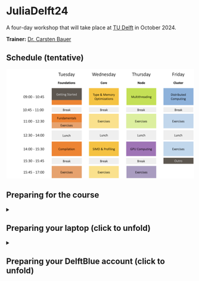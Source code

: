 # JuliaDelft24

A four-day workshop that will take place at [TU Delft](https://www.tudelft.nl/en/) in October 2024.
   
**Trainer:** [Dr. Carsten Bauer](https://github.com/carstenbauer)

## Schedule (tentative)

<a href="https://github.com/carstenbauer/JuliaDelft24/raw/main/orga/timetable.pdf"><img src="https://github.com/carstenbauer/JuliaDelft24/raw/main/orga/timetable.png" width=720px></a>

## Preparing for the course

<details>
   <summary> <h2>Preparing your laptop (click to unfold)</h2> </summary>

### Install Julia 1.10

The simplest way to install Julia 1.10 is via [juliaup](https://github.com/JuliaLang/juliaup). Run one of the following in a terminal.

##### Linux/macOS

```
curl -fsSL https://install.julialang.org | sh -s -- --yes
```

##### Windows

```
winget install julia -s msstore
```

### Download workshop materials

The simplest way to download the workshop materials (this GitHub repository) is through [Git]().

```bash
git clone https://github.com/carstenbauer/JuliaDelft24
```

If you don't have Git, you can either [install it](https://github.com/git-guides/install-git) or manually [download the materials as a `.zip` archive](https://github.com/carstenbauer/JuliaDelft24/archive/refs/heads/main.zip) instead.

### Installing the Julia environment

Within the `JuliaDelft24` directory (that you've cloned or downloaded above), run the following command:

```bash
julia install.jl
```

**Remark: The installation might take a couple of minutes and a few GB of disk space** (worst case: up to ~10 minutes and up to ~2.6 GB). The reason is that we also install binary dependencies (e.g. MPI) via Julia's Package manager to be as self-contained as possible. If you want to remove everything after the course, simply delete `~/.julia`.

### Update `PATH` environment variable

We will use `mpiexecjl` during the course, which - after the installation above - lies in `~/.julia/bin`. To make it available everywhere, we need to add `~/.julia/bin` to the `PATH` environment variable. On Linux/macOS, you can add the following line to your `.bashrc` (or whatever file gets automatically loaded by your shell):

```
export PATH=$HOME/.julia/bin:$PATH
```

I don't have Windows, and don't know how to do it there, but you should readily find instructions on Google.

### Install Visual Studio Code (+ extensions)

* Download Visual Studio Code from https://code.visualstudio.com/download and install it.
* Afterwards, install the following two extensions (the linked pages should have "Install" buttons, respectively)
  * [Remote - SSH extension](https://marketplace.visualstudio.com/items?itemName=ms-vscode-remote.remote-ssh)
  * [Julia extension](https://marketplace.visualstudio.com/items?itemName=julialang.language-julia)

### Install Jupyter Lab

Technically, you don't necessarily need Jupyter Lab, because Visual Studio Code can also open notebook files. However, I highly recommend that you install it:

* [Installation instructions](https://jupyter.org/install)

If you don't manage to install Jupyter using the above link, you can also let Julia try to install it for you. Run `julia --project` **within the `JuliaDelft24` directory** and then execute the following Julia commands:

```julia
using IJulia
IJulia.notebook()
```
</details>

<details>
   <summary> <h2>Preparing your DelftBlue account (click to unfold)</h2> </summary>

### Login

Anyone with a TU Delft NetID should be able to SSH to DelftBlue. You can use a terminal or Visual Studio Code to login to the cluster. If necessary, more details are available in the DelftBlue documentation [here](https://doc.dhpc.tudelft.nl/delftblue/Remote-access-to-DelftBlue/#ssh).

##### Terminal

Open a terminal and login to the cluster with the following command (where your replace `<netid>` by your NetID).

```
ssh <netid>@login.delftblue.tudelft.nl
```

##### VS Code

1. Open Visual Studio Code.
2. Press `CTRL + SHIFT + P` or `CMD + SHIFT + P` (opens a popup menu) and type and select `Remote-SSH: Connect to Host...`.
3. When asked for it, input `<netid>login.delftblue.tudelft.nl` for the hostname (with `<netid>` replaced by your NetID) and press `Enter`.

After some time, you should have VS Code running on the cluster. You can get an integrated terminal by pressing `CTRL + SHIFT + P` or `CMD + SHIFT + P` and running `Terminal: Create New Terminal`.

### Setting things up

Execute the following command on the cluster

```
sh /projects/julia/setup_account.sh
```

You only have to do this once. If you're curious, the script will

* put a single line at the end of your `~/.bashrc`,
* clone the workshop materials to `/scratch/<netid>/JuliaDelft24`.

(Easy to undo after the course, if you like to.)

</details>
